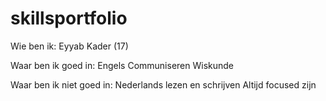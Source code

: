 # skillsportfolio

Wie ben ik: Eyyab Kader (17)

Waar ben ik goed in:
Engels
Communiseren
Wiskunde

Waar ben ik niet goed in:
Nederlands lezen en schrijven
Altijd focused zijn
